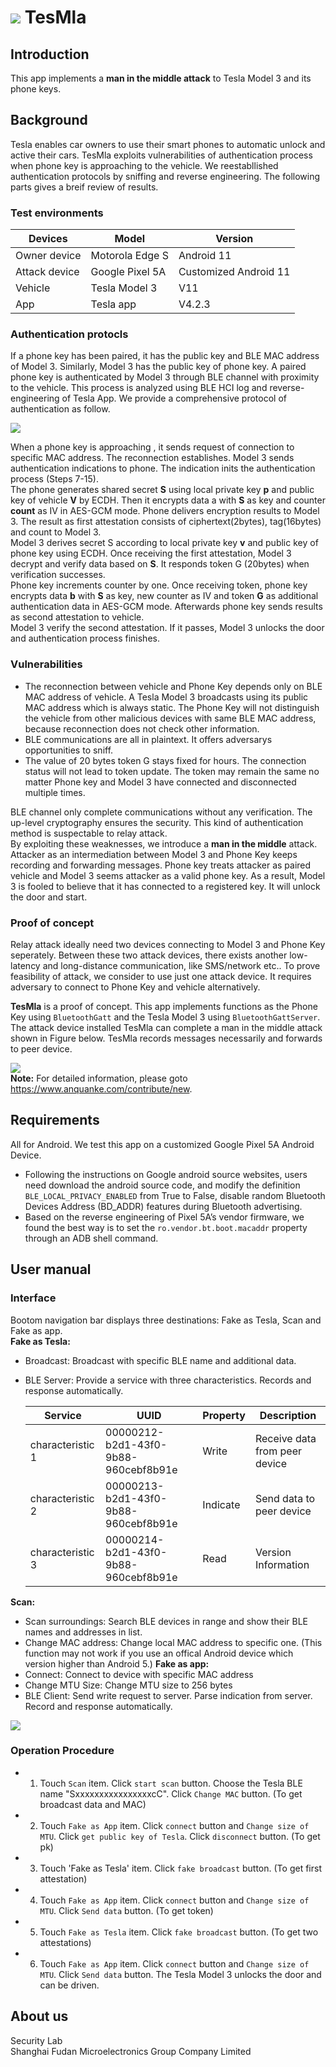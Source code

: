 ![](https://github.com/fmsh-seclab/TesMla/blob/master/images/R-C.png)
TesMla
========

Introduction
-------
This app implements a **man in the middle attack** to Tesla Model 3 and its phone keys.

Background
----------
Tesla enables car owners to use their smart phones to automatic unlock and active their cars. TesMla exploits vulnerabilities of authentication process when phone key is approaching to the vehicle. We reestabllished authentication protocols by sniffing and reverse engineering. The following parts gives a breif review of results.  

### Test environments

|Devices|Model|Version|
|-------|--------|-----|
|Owner device|Motorola Edge S|Android 11|
|Attack device| Google Pixel 5A| Customized Android 11|
|Vehicle|Tesla Model 3|V11
|App|Tesla app|V4.2.3|

### Authentication protocls
If a phone key has been paired, it has the public key and BLE MAC address of Model 3. Similarly, Model 3 has the public key of phone key. A paired phone key is authenticated by Model 3 through BLE channel with proximity to the vehicle. This process is analyzed using BLE HCI log and reverse-engineering of Tesla App. We provide a comprehensive protocol of authentication as follow.

![](https://github.com/fmsh-seclab/TesMla/blob/master/images/a(2).jpg)

When a phone key is approaching , it sends request of connection to specific MAC address. The reconnection establishes.
Model 3 sends authentication indications to phone. The indication inits the authentication process (Steps 7-15).  
The phone generates shared secret **S** using local private key **p** and public key of vehicle **V** by ECDH. Then it encrypts data a with **S** as key and counter **count** as IV in AES-GCM mode. Phone delivers encryption results to Model 3. The result as first attestation consists of ciphertext(2bytes), tag(16bytes) and count to Model 3.  
Model 3 derives secret S according to local private key **v** and public key of phone key using ECDH. Once receiving the first attestation, Model 3 decrypt and verify data based on **S**. It responds token G (20bytes) when verification successes.  
Phone key increments counter by one. Once receiving token, phone key encrypts data **b** with **S** as key, new counter as IV and token **G** as additional authentication data in AES-GCM mode. Afterwards phone key sends results as second attestation to vehicle.  
Model 3  verify the second attestation. If it passes, Model 3 unlocks the door and authentication process finishes.


### Vulnerabilities

- The reconnection between vehicle and Phone Key depends only on BLE MAC address of vehicle. A Tesla Model 3 broadcasts using its public MAC address which is always static. The Phone Key will not distinguish the vehicle from other malicious devices with same BLE MAC address, because reconnection does not check other information.  
- BLE communications are all in plaintext. It offers adversarys opportunities to sniff. 
- The value of 20 bytes token G stays fixed for hours. The connection status will not lead to token update. The token may remain the same no matter Phone key and Model 3 have connected and disconnected multiple times. 

BLE channel only complete communications without any verification. The up-level cryptography ensures the security. This kind of authentication method is suspectable to relay attack.  
By exploiting these weaknesses, we introduce a **man in the middle** attack. Attacker as an intermediation between Model 3 and Phone Key keeps recording and forwarding messages. Phone key treats attacker as paired vehicle and Model 3 seems attacker as a valid phone key. As a result, Model 3 is fooled to believe that it has connected to a registered key. It will unlock the door and start.


### Proof of concept
Relay attack ideally need two devices connecting to Model 3 and Phone Key seperately. Between these two attack devices, there exists another low-latency and long-distance communication, like SMS/network etc.. To prove feasibility of attack, we consider to use just one attack device. It requires adversary to connect to Phone Key and vehicle alternatively. 

**TesMla** is a proof of concept. This app implements functions as the Phone Key using `BluetoothGatt` and the Tesla Model 3 using `BluetoothGattServer`. The attack device installed TesMla can complete a man in the middle attack shown in Figure below. TesMla records messages necessarily and forwards to peer device.

![](https://github.com/fmsh-seclab/TesMla/blob/master/images/m.jpg)  
**Note:** For detailed information, please goto https://www.anquanke.com/contribute/new.

Requirements
-----
All for Android. We test this app on a customized Google Pixel 5A Android Device.  
- Following the instructions on Google android source websites, users need download the android source code, and modify the definition `BLE_LOCAL_PRIVACY_ENABLED` from True to False, disable random Bluetooth Devices Address (BD_ADDR) features during Bluetooth advertising. 
- Based on the reverse engineering of Pixel 5A’s vendor firmware, we found the best way is to set the `ro.vendor.bt.boot.macaddr` property through an ADB shell command.

User manual
------  
### Interface
Bootom navigation bar displays three destinations: Fake as Tesla, Scan and Fake as app.  
**Fake as Tesla:**
- Broadcast: Broadcast with specific BLE name and additional data.
- BLE Server: Provide a service with three characteristics. Records and response automatically.

	| Service | UUID | Property| Description|
	| ------- | ------- |---------|----|
	| characteristic 1 | 00000212-b2d1-43f0-9b88-960cebf8b91e|  Write |Receive data from peer device|
	| characteristic 2 | 00000213-b2d1-43f0-9b88-960cebf8b91e|  Indicate |Send data to peer device|
	| characteristic 3 | 00000214-b2d1-43f0-9b88-960cebf8b91e|  Read |Version Information|

**Scan:**
- Scan surroundings: Search BLE devices in range and show their BLE names and addresses in list.  
- Change MAC address: Change local MAC address to specific one. (This function may not work if you use an offical Android device which version higher than Android 5.)
**Fake as app:**
- Connect: Connect to device with specific MAC address
- Change MTU Size: Change MTU size to 256 bytes
- BLE Client: Send write request to server. Parse indication from server. Record and response automatically.  

![](https://github.com/fmsh-seclab/TesMla/blob/master/images/s1.JPG)  

### Operation Procedure
- 1. Touch `Scan` item. Click `start scan` button. Choose the Tesla BLE name "SxxxxxxxxxxxxxxxxcC". Click `Change MAC` button. (To get broadcast data and MAC)
- 2. Touch `Fake as App` item. Click `connect` button and `Change size of MTU`. Click `get public key of Tesla`. Click `disconnect` button. (To get pk)
- 3. Touch 'Fake as Tesla' item. Click `fake broadcast` button. (To get first attestation)
- 4. Touch `Fake as App` item. Click `connect` button and `Change size of MTU`. Click  `Send data` button. (To get token)
- 5. Touch `Fake as Tesla` item. Click `fake broadcast` button.  (To get two attestations)
- 6. Touch `Fake as App` item. Click `connect` button and `Change size of MTU`. Click  `Send data` button. The Tesla Model 3 unlocks the door and can be driven.


About us  
------
Security Lab  
Shanghai Fudan Microelectronics Group Company Limited 
